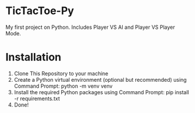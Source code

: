 # TicTacToe-Py
My first project on Python. Includes Player VS AI and Player VS Player Mode.

# Installation
1. Clone This Repository to your machine
2. Create a Python virtual environment (optional but recommended) using Command Prompt:
    python -m venv venv
3. Install the required Python packages using Command Prompt:
    pip install -r requirements.txt
4. Done!



